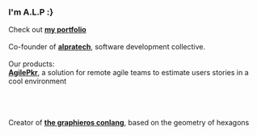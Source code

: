 ### I'm A.L.P :}
Check out <a href="https://portfolio-alp.graphieros.com"><b>my portfolio</b></a>
<br/>
<br/>
Co-founder of <a href="https://alpratech.graphieros.com"><b>alpratech</b></a>, software development collective.
<br/>
<br/>
Our products:
<br/>
<a href="https://agilepkr.graphieros.com"><b>AgilePkr</b></a>, a solution for remote agile teams to estimate users stories in a cool environment

<br/><br/><br/>
Creator of <a href="https://en.graphieros.com"><b>the graphieros conlang</b></a>, based on the geometry of hexagons

